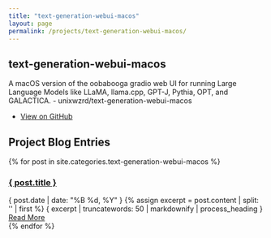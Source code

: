```yaml
---
title: "text-generation-webui-macos"
layout: page
permalink: /projects/text-generation-webui-macos/
---
```


## text-generation-webui-macos

A macOS version of the oobabooga gradio web UI for running Large Language Models like LLaMA, llama.cpp, GPT-J, Pythia, OPT, and GALACTICA. - unixwzrd/text-generation-webui-macos

- [View on GitHub](https://github.com/unixwzrd/text-generation-webui-macos)

## Project Blog Entries

{% for post in site.categories.text-generation-webui-macos %}
  <article class="post">
    <h3><a href="{ post.url | relative_url }">{ post.title }</a></h3>
    <span class="post-date">{ post.date | date: "%B %d, %Y" }</span>
    {% assign excerpt = post.content | split: '<!--more-->' | first %}
    { excerpt | truncatewords: 50 | markdownify | process_heading }
    <a href="{ post.url | relative_url }" class="btn">Read More</a>
  </article>
{% endfor %}
